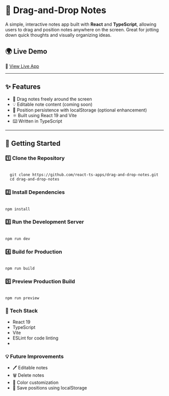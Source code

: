 # 📝 Drag-and-Drop Notes

A simple, interactive notes app built with **React** and **TypeScript**, allowing users to drag and position notes anywhere on the screen. Great for jotting down quick thoughts and visually organizing ideas.

## 🌍 Live Demo

🔗 [View Live App](https://react-ts-apps.github.io/drag-and-drop-notes/)

---

## ✨ Features

- 📌 Drag notes freely around the screen
- 💡 Editable note content (coming soon)
- 💾 Position persistence with localStorage (optional enhancement)
- ⚛️ Built using React 19 and Vite
- ⌨️ Written in TypeScript

---

## 🚀 Getting Started

### 1️⃣ Clone the Repository

<pre><code>
  git clone https://github.com/react-ts-apps/drag-and-drop-notes.git
  cd drag-and-drop-notes
</code></pre>

### 2️⃣ Install Dependencies

<pre><code>
npm install
</code></pre>

### 3️⃣ Run the Development Server
<pre><code>
npm run dev
</code></pre>

### 4️⃣ Build for Production
<pre><code>
npm run build
</code></pre>

### 5️⃣ Preview Production Build
<pre><code>
npm run preview
</code></pre>

### 🧰 Tech Stack
- React 19
- TypeScript
- Vite
- ESLint for code linting
- 
 ### 💡 Future Improvements
- 🖊️ Editable notes
- 🗑️ Delete notes
- 🎨 Color customization
- 💾 Save positions using localStorage



